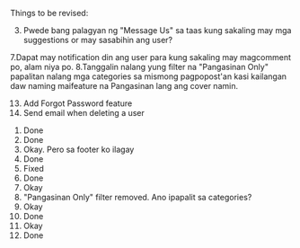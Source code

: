 Things to be revised:

<!-- / 1. Change About Us to: To ensure every item of lost property is matched and sent back to its lawful owner as quickly and as efficiently as possible. Create an innovative and constantly evolving online ecosystem to enable losers of property to be matched to finders of property for free. -->
<!-- / 2. Nakagawa na ako ng email kuya. Ang gagamitin is fhoebecastillo@gmail.com -->
<!-- pw: jason101217 -->
3. Pwede bang palagyan ng "Message Us" sa taas kung sakaling may mga suggestions or may sasabihin ang user?
<!-- / 4.Badwords are forbidden in comments and in private conversations. -->
<!-- 5.Pag nag-aapprove may mga errors pong lumalabas. -->
<!-- 6.Superadmin can only delete user and admin accounts. Hindi daw dapat nakakapag edit ang admin or superadmin kasi privacy daw yun ng user. -->
7.Dapat may notification din ang user para kung sakaling may magcomment po, alam niya po.
8.Tanggalin nalang yung filter na "Pangasinan Only" papalitan nalang mga categories sa mismong pagpopost'an kasi kailangan daw naming maifeature na Pangasinan lang ang cover namin.
<!-- 9.Ikacount lang yong retrieved. Hindi na maviview. Bale pag naretrieve na 'yong item automatic na yun na magkacount pero hindi na siya mavieview. Bale ang makakapagview nalang is si superadmin. -->
<!-- 10. Pag nakalog-in po, may nakalagay na name sa taas para alam kung sino nakalog-in. -->
<!-- 11. Pag may nagmessage po, kailangan may nakalagay na number para alam kung sino yung nagmessage. Parang notfication din dun sa may conversations po. -->
<!-- 12. 'Yong sa ratings po, gawin nalang pong star haha. -->
13. Add Forgot Password feature
14. Send email when deleting a user

1) Done
2) Done
3) Okay. Pero sa footer ko ilagay
4) Done
5) Fixed
6) Done
7) Okay
8) "Pangasinan Only" filter removed. Ano ipapalit sa categories?
9) Okay
10) Done
11) Okay
12) Done
